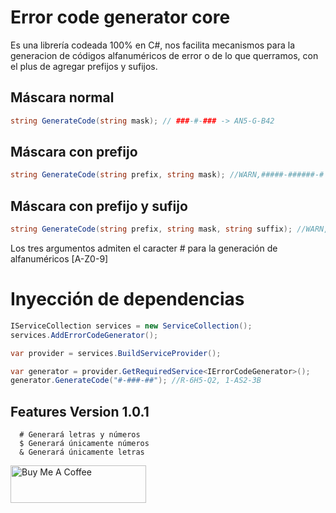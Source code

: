 # Error code generator core
Es una librería codeada 100% en C#, nos facilita mecanismos para la generacion de códigos alfanuméricos de error o de lo que querramos, con el plus de agregar prefijos y sufijos.

## Máscara normal
```csharp
string GenerateCode(string mask); // ###-#-### -> AN5-G-B42
```

## Máscara con prefijo
```csharp
string GenerateCode(string prefix, string mask); //WARN,#####-######-# -> WARN-610MN-0PLO15-1
```

## Máscara con prefijo y sufijo
```csharp
string GenerateCode(string prefix, string mask, string suffix); //WARN,#####-######-#,NET -> WARN-LBC078-W1GFH3-9-NET
```

Los tres argumentos admiten el caracter # para la generación de alfanuméricos [A-Z0-9]

# Inyección de dependencias
```csharp
IServiceCollection services = new ServiceCollection();
services.AddErrorCodeGenerator();

var provider = services.BuildServiceProvider();

var generator = provider.GetRequiredService<IErrorCodeGenerator>();
generator.GenerateCode("#-###-##"); //R-6H5-Q2, 1-AS2-3B
```

## Features Version 1.0.1
```
  # Generará letras y números
  $ Generará únicamente números
  & Generará únicamente letras
```

<a href="https://www.buymeacoffee.com/josesebastiangarcia" target="_blank"><img src="https://cdn.buymeacoffee.com/buttons/v2/default-yellow.png" alt="Buy Me A Coffee" style="height: 60px !important;width: 217px !important;" ></a>
